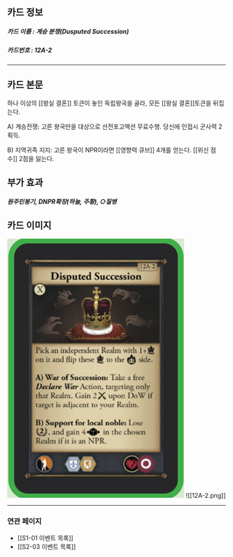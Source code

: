 ## 카드 정보
##### 카드 이름 : 계승 분쟁(Dusputed Succession)
##### 카드번호 : 12A-2
---
## 카드 본문

하나 이상의 [[왕실 결혼]] 토큰이 놓인 독립왕국을 골라, 모든 [[왕실 결혼]]토큰을 뒤집는다.

A) 계승전쟁: 고른 왕국만을 대상으로 선전포고액션 무료수행. 당신에 인접시 군사력 2 획득.

B) 지역귀족 지지: 고른 왕국이 NPR이라면 [[영향력 큐브]] 4개를 얻는다. [[위신 점수]] 2점을 잃는다.

## 부가 효과
##### 원주민봉기, DNPR확장(하늘, 주황), ○질병

## 카드 이미지
<img src="\Assets\12A-2.png"/>
![[12A-2.png]]

--- 

### 연관 페이지
- [[S1-01 이벤트 목록]]
- [[S2-03 이벤트 목록]]

